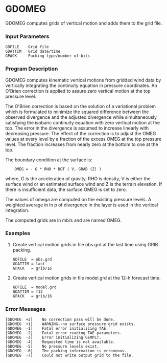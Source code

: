 # GDOMEG

GDOMEG computes grids of vertical motion and adds them to the
grid file.


### Input Parameters
 
    GDFILE    Grid file
    GDATTIM   Grid date/time
    GPACK     Packing type/number of bits
 
 
### Program Description

GDOMEG computes kinematic vertical motions from gridded wind
data by vertically integrating the continuity equation in
pressure coordinates.  An O'Brien correction is applied
to assure zero vertical motion at the top pressure
level.

The O'Brien correction is based on the solution of a
variational problem which is formulated to minimize the
squared difference between the observed divergence and the
adjusted divergence while simultaneously satisfying the
isobaric continuity equation with zero vertical motion at
the top.  The error in the divergence is assumed to increase
linearly with decreasing pressure.  The effect of the
correction is to adjust the OMEG values at every level by
a fraction of the excess OMEG at the top pressure level.
The fraction increases from nearly zero at the bottom to one
at the top.

The boundary condition at the surface is:

		OMEG = - G * RHO * DOT ( V, GRAD (Z) )

where, G is the acceleration of gravity, RHO is density,
V is either the surface wind or an estimated surface wind
and Z is the terrain elevation.  If there is insufficient
data, the surface OMEG is set to zero.

The values of omega are computed on the existing pressure
levels. A weighted average in ln p of divergence in the
layer is used in the vertical integration.

The computed grids are in mb/s and are named OMEG.


### Examples
 
1.  Create vertical motion grids in file obs.grd at the last
    time using GRIB packing.

        GDFILE  = obs.grd
        GDATTIM = last
        GPACK   = grib/16

2.  Create vertical motion grids in file model.grd at the
    12-h forecast time.

        GDFILE  = model.grd
        GDATTIM = f12
        GPACK   = grib/16


### Error Messages
 
    [GDOMEG  +2]    No correction pass will be done.
    [GDOMEG  +1]    WARNING--no surface pressure grid exists.
    [GDOMEG  -1]    Fatal error initializing TAE.
    [GDOMEG  -2]    Fatal error reading TAE parameters.
    [GDOMEG  -3]    Error initializing GEMPLT.
    [GDOMEG  -4]    Requested time is not available.
    [GDOMEG  -5]    No pressure levels exist.
    [GDOMEG  -6]    The packing information is erroneous.
    [GDOMEG  -7]    Could not write output grid to the file.
